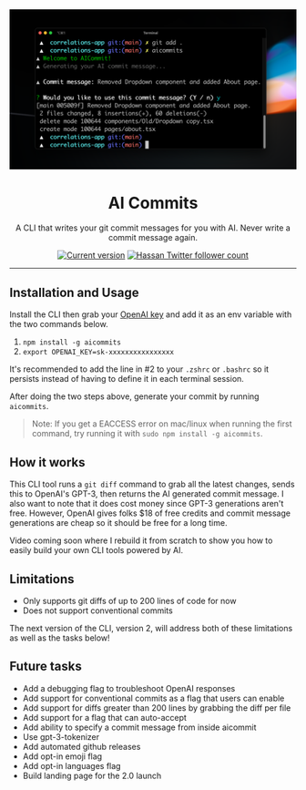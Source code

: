 <div align="center">
  <div>
    <img src=".github/screenshot.png" alt="AI Commits"/>
    <h1 align="center">AI Commits</h1>
  </div>
	<p>A CLI that writes your git commit messages for you with AI. Never write a commit message again.</p>
	<a href="https://www.npmjs.com/package/aicommits"><img src="https://img.shields.io/npm/v/aicommits" alt="Current version"></a>
  <a href="https://twitter.com/nutlope">
    <img src="https://img.shields.io/twitter/follow/nutlope?style=flat&label=nutlope&logo=twitter&color=0bf&logoColor=fff" alt="Hassan Twitter follower count" />
  </a>
</div>

---

## Installation and Usage

Install the CLI then grab your [OpenAI key](https://openai.com/api/) and add it as an env variable with the two commands below.

1. `npm install -g aicommits`
2. `export OPENAI_KEY=sk-xxxxxxxxxxxxxxxx`

It's recommended to add the line in #2 to your `.zshrc` or `.bashrc` so it persists instead of having to define it in each terminal session.

After doing the two steps above, generate your commit by running `aicommits`.

> Note: If you get a EACCESS error on mac/linux when running the first command, try running it with `sudo npm install -g aicommits`.

## How it works

This CLI tool runs a `git diff` command to grab all the latest changes, sends this to OpenAI's GPT-3, then returns the AI generated commit message. I also want to note that it does cost money since GPT-3 generations aren't free. However, OpenAI gives folks $18 of free credits and commit message generations are cheap so it should be free for a long time.

Video coming soon where I rebuild it from scratch to show you how to easily build your own CLI tools powered by AI.

## Limitations

- Only supports git diffs of up to 200 lines of code for now
- Does not support conventional commits

The next version of the CLI, version 2, will address both of these limitations as well as the tasks below!

## Future tasks

- Add a debugging flag to troubleshoot OpenAI responses
- Add support for conventional commits as a flag that users can enable
- Add support for diffs greater than 200 lines by grabbing the diff per file
- Add support for a flag that can auto-accept
- Add ability to specify a commit message from inside aicommit
- Use gpt-3-tokenizer
- Add automated github releases
- Add opt-in emoji flag
- Add opt-in languages flag
- Build landing page for the 2.0 launch
